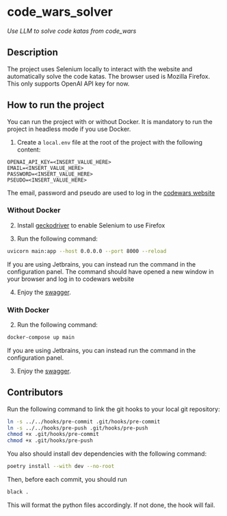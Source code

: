 code_wars_solver
===========================

_Use LLM to solve code katas from code\_wars_

## Description
The project uses Selenium locally to interact with the website and automatically solve the code katas. The browser used is Mozilla Firefox.
This only supports OpenAI API key for now.

## How to run the project

You can run the project with or without Docker.
It is mandatory to run the project in headless mode if you use Docker.
1. Create a `local.env` file at the root of the project with the following content:
```
OPENAI_API_KEY=<INSERT_VALUE_HERE>
EMAIL=<INSERT_VALUE_HERE>
PASSWORD=<INSERT_VALUE_HERE>
PSEUDO=<INSERT_VALUE_HERE>
```
The email, password and pseudo are used to log in the [codewars website](https://www.codewars.com/)


### Without Docker
2. Install [geckodriver](https://github.com/mozilla/geckodriver/releases) to enable Selenium to use Firefox

3. Run the following command:
```bash
uvicorn main:app --host 0.0.0.0 --port 8000 --reload
```
If you are using Jetbrains, you can instead run the command in the configuration panel.
The command should have opened a new window in your browser and log in to codewars website

4. Enjoy the [swagger](http://localhost:8000/docs).

### With Docker
2. Run the following command:
```bash
docker-compose up main
```
If you are using Jetbrains, you can instead run the command in the configuration panel.

3. Enjoy the [swagger](http://localhost:8000/docs).

## Contributors
Run the following command to link the git hooks to your local git repository:
```bash
ln -s ../../hooks/pre-commit .git/hooks/pre-commit
ln -s ../../hooks/pre-push .git/hooks/pre-push
chmod +x .git/hooks/pre-commit
chmod +x .git/hooks/pre-push
```
You also should install dev dependencies with the following command:
```bash
poetry install --with dev --no-root
```
Then, before each commit, you should run 
```bash
black .
```
This will format the python files accordingly. If not done, the hook will fail.
